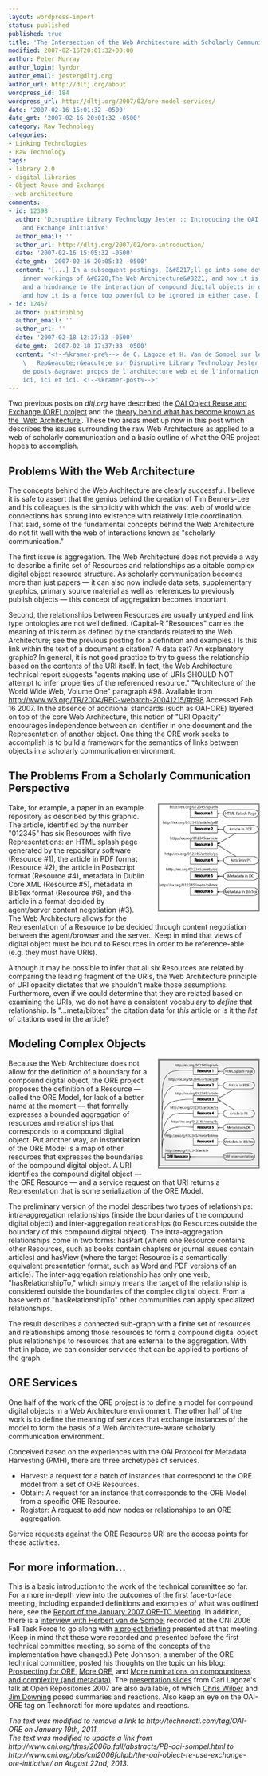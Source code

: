 ```yaml
---
layout: wordpress-import
status: published
published: true
title: 'The Intersection of the Web Architecture with Scholarly Communication'
modified: 2007-02-16T20:01:32+00:00
author: Peter Murray
author_login: lyrdor
author_email: jester@dltj.org
author_url: http://dltj.org/about
wordpress_id: 184
wordpress_url: http://dltj.org/2007/02/ore-model-services/
date: '2007-02-16 15:01:32 -0500'
date_gmt: '2007-02-16 20:01:32 -0500'
category: Raw Technology
categories:
- Linking Technologies
- Raw Technology
tags:
- library 2.0
- digital libraries
- Object Reuse and Exchange
- web architecture
comments:
- id: 12398
  author: 'Disruptive Library Technology Jester :: Introducing the OAI Object Reuse
    and Exchange Initiative'
  author_email: ''
  author_url: http://dltj.org/2007/02/ore-introduction/
  date: '2007-02-16 15:05:32 -0500'
  date_gmt: '2007-02-16 20:05:32 -0500'
  content: "[...] In a subsequent postings, I&#8217;ll go into some detail about the
    inner workings of &#8220;The Web Architecture&#8221; and how it is both a help
    and a hindrance to the interaction of compound digital objects in our domain,
    and how it is a force too powerful to be ignored in either case. [...]"
- id: 12457
  author: pintiniblog
  author_email: ''
  author_url: ''
  date: '2007-02-18 12:37:33 -0500'
  date_gmt: '2007-02-18 17:37:33 -0500'
  content: "<!--%kramer-pre%--> de C. Lagoze et H. Van de Sompel sur le projet OAI-ORE.
    \   Rep&eacute;r&eacute;e sur Disruptive Library Technology Jester dans une s&eacute;rie
    de posts &agrave; propos de l'architecture web et de l'information acad&eacute;mique:
    ici, ici et ici. <!--%kramer-post%-->"
---
```

<p>Two previous posts on <i>dltj.org</i> have described the <a href="/article/ore-introduction/">OAI Object Reuse and Exchange (ORE) project</a> and the <a href="/article/web-architecture/">theory behind what has become known as the 'Web Architecture'</a>.  These two areas meet up now in this post which describes the issues surrounding the raw Web Architecture as applied to a web of scholarly communication and a basic outline of what the ORE project hopes to accomplish.</p>
<h2>Problems With the Web Architecture</h2>
<p>The concepts behind the Web Architecture are clearly successful.  I believe it is safe to assert that the genius behind the creation of Tim Berners-Lee and his colleagues is the simplicity with which the vast web of world wide connections has sprung into existence with relatively little coordination.  That said, some of the fundamental concepts behind the Web Architecture do not fit well with the web of interactions known as "scholarly communication."</p>
<p>The first issue is aggregation.  The Web Architecture does not provide a way to describe a finite set of Resources and relationships as a citable complex digital object resource structure.  As scholarly communication becomes more than just papers &mdash; it can also now include data sets, supplementary graphics, primary source material as well as references to previously publish objects &mdash; this concept of aggregation becomes important.</p>
<p>Second, the relationships between Resources are usually untyped and link type ontologies are not well defined.  (Capital-R "Resources" carries the meaning of this term as defined by the standards related to the Web Architecture; see the previous posting for a definition and examples.) Is this link within the text of a document a citation?  A data set?  An explanatory graphic?  In general, it is not good practice to try to guess the relationship based on the contents of the URI itself.  In fact, the Web Architecture technical report suggests "agents making use of URIs SHOULD NOT attempt to infer properties of the referenced resource."  <footnote>"Architecture of the World Wide Web, Volume One" paragraph #98.  Available from <a href="http://www.w3.org/TR/2004/REC-webarch-20041215/#p98" title="Architecture of the World Wide Web, Volume One">http://www.w3.org/TR/2004/REC-webarch-20041215/#p98</a> Accessed Feb 16 2007.</footnote>  In the absence of additional standards (such as OAI-ORE) layered on top of the core Web Architecture, this notion of "URI Opacity" encourages independence between an identifier in one document and the Representation of another object.  One thing the ORE work seeks to accomplish is to build a framework for the semantics of links between objects in a scholarly communication environment.</p>
<h2>The Problems From a Scholarly Communication Perspective</h2>
<div style="float: right; margin: 0 0 1em 1.5em; padding 0 0 1em 1.5em; border: 2px solid grey;"><a id="p185" rel="attachment" class="imagelink" href="/article/ore-model-services/compound-digital-object-modeled-using-the-web-architecture/" title="Compound digital object modeled using the Web Architecture"><img id="image185" style="width: 200px;" src="/wp-content/uploads/2007/02/pre-ore-model.gif" alt="Compound digital object modeled using the Web Architecture" /></a></div>
<p>Take, for example, a paper in an example repository as described by this graphic.  The article, identified by the number "012345" has six Resources with five Representations:  an HTML splash page generated by the repository software (Resource #1), the article in PDF format (Resource #2), the article in Postscript format (Resource #4), metadata in Dublin Core XML (Resource #5), metadata in BibTex format (Resource #6), and the article in a format decided by agent/server content negotiation (#3). <footnote>The Web Architecture allows for the Representation of a Resource to be decided through content negotiation between the agent/browser and the server.</footnote>.  Keep in mind that views of digital object must be bound to Resources in order to be reference-able (e.g. they must have URIs).</p>
<p>Although it may be possible to infer that all six Resources are related by comparing the leading fragment of the URIs, the Web Architecture principle of URI opacity dictates that we shouldn't make those assumptions.  Furthermore, even if we could determine that they are related based on examining the URIs, we do not have a consistent vocabulary to <em>define</em> that relationship.  Is "...meta/bibtex" the citation data for <em>this</em> article or is it the <em>list</em> of citations used in the article?</p>
<h2>Modeling Complex Objects</h2>
<div style="float: right; margin: 0 0 1em 1.5em; padding 0 0 1em 1.5em; border: 2px solid grey;"><a id="p186" rel="attachment" class="imagelink" href="/article/ore-model-services/compound-digital-object-modeled-using-ore-concepts/" title="Compound digital object modeled using ORE concepts"><img id="image186" style="width: 200px;" src="/wp-content/uploads/2007/02/ore-model.gif" alt="Compound digital object modeled using ORE concepts" /></a></div>
<p>Because the Web Architecture does not allow for the definition of a boundary for a compound digital object, the ORE project proposes the definition of a Resource &mdash; called the ORE Model, for lack of a better name at the moment &mdash; that formally expresses a bounded aggregation of resources and relationships that corresponds to a compound digital object.  Put another way, an instantiation of the ORE Model is a map of other resources that expresses the boundaries of the compound digital object.  A URI identifies the compound digital object &mdash; the ORE Resource &mdash; and a service request on that URI returns a Representation that is some serialization of the ORE Model.</p>
<p>The preliminary version of the model describes two types of relationships:  intra-aggregation relationships (inside the boundaries of the compound digital object) and inter-aggregation relationships (to Resources outside the boundary of this compound digital object).  The intra-aggregation relationships come in two forms:  hasPart (where one Resource contains other Resources, such as books contain chapters or journal issues contain articles) and hasView (where the target Resource is a semantically equivalent presentation format, such as Word and PDF versions of an article).  The inter-aggregation relationship has only one verb, "hasRelationshipTo," which simply means the target of the relationship is considered outside the boundaries of the complex digital object.  From a base verb of "hasRelationshipTo" other communities can apply specialized relationships.</p>
<p>The result describes a connected sub-graph with a finite set of resources and relationships among those resources to form a compound digital object plus relationships to resources that are external to the aggregation.  With that in place, we can consider services that can be applied to portions of the graph.</p>
<h2>ORE Services</h2>
<p>One half of the work of the ORE project is to define a model for compound digital objects in a Web Architecture environment.  The other half of the work is to define the meaning of services that exchange instances of the model to form the basis of a Web Architecture-aware scholarly communication environment.</p>
<p>Conceived based on the experiences with the OAI Protocol for Metadata Harvesting (PMH), there are three archetypes of services.</p>
<ul>
<li>Harvest: a request for a batch of instances that correspond to the ORE model from a set of ORE Resources.</li>
<li>Obtain: A request for an instance that corresponds to the ORE Model from a specific ORE Resource.</li>
<li>Register: A request to add new nodes or relationships to an ORE aggregation.</li>
</ul>
<p>Service requests against the ORE Resource URI are the access points for these activities.</p>
<h2>For more information...</h2>
<p>This is a basic introduction to the work of the technical committee so far.  For a more in-depth view into the outcomes of the first face-to-face meeting, including expanded definitions and examples of what was outlined here, see the <a href="http://www.openarchives.org/ore/documents/OAI-ORE-TC-Meeting-200701.pdf" title="">Report of the January 2007 ORE-TC Meeting</a>.  In addition, there is a <a href="http://www.educause.edu/blogs/mpasiewicz/interview-herbert-van-de-sompel" title="An Interview with Herbert van de Sompel | EDUCAUSE CONNECT">interview with Herbert van de Sompel</a> recorded at the CNI 2006 Fall Task Force to go along with <a href="http://www.cni.org/pbs/cni2006fallpb/the-oai-object-re-use-exchange-ore-initiative/" title="Project Briefing-Fall 2006 Task Force Meeting">a project briefing</a> presented at that meeting.  (Keep in mind that these were recorded and presented before the first technical committee meeting, so some of the concepts of the implementation have changed.)  Pete Johnson, a member of the ORE technical committee, posted his thoughts on the topic on his blog:  <a href="http://efoundations.typepad.com/efoundations/2007/01/ore.html" title="eFoundations: Prospecting for ORE">Prospecting for ORE</a>, <a href="http://efoundations.typepad.com/efoundations/2007/01/more_ore.html" title="eFoundations: More ORE">More ORE</a>, and <a href="http://efoundations.typepad.com/efoundations/2007/02/more_rumination.html" title="eFoundations: More ruminations on compoundness and complexity (and metadata)">More ruminations on compoundness and complexity (and metadata)</a>.  The <a href="http://www.openarchives.org/ore/documents/OR07.pdf" title="http://www.openarchives.org/ore/documents/OR07.pdf">presentation slides</a> from Carl Lagoze's talk at Open Repositories 2007 are also available, of which <a href="http://cwilper.blogspot.com/2007/01/resources-representations-repositories.html" title="Your Metadata Sucks: Resources, Representations, Repositories, and RDF">Chris Wilper</a> and <a href="http://wwmm.ch.cam.ac.uk/blogs/downing/?p=69" title="Unilever Centre for Molecular Informatics, Cambridge - Jim Downing  &amp;raquo; Blog Archive   &amp;raquo; Open Repositories 2007 Plenary Session 5: Interoperability">Jim Downing</a> posed summaries and reactions.  Also keep an eye on the <span class="removed_link" title="http://technorati.com/tag/OAI-ORE">OAI-ORE tag on Technorati</span> for more updates and reactions.</p>
<p style="padding:0;margin:0;font-style:italic;" class="removed_link">The text was modified to remove a link to http://technorati.com/tag/OAI-ORE on January 19th, 2011.</p>
<p style="padding:0;margin:0;font-style:italic;">The text was modified to update a link from http://www.cni.org/tfms/2006b.fall/abstracts/PB-oai-sompel.html to http://www.cni.org/pbs/cni2006fallpb/the-oai-object-re-use-exchange-ore-initiative/ on August 22nd, 2013.</p>
